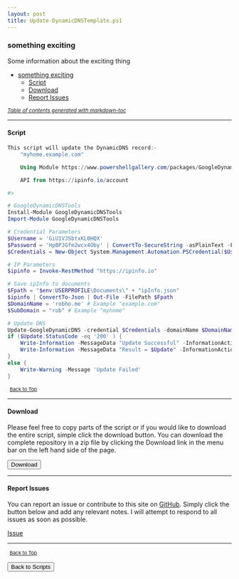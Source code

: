 ```yaml
---
layout: post
title: Update-DynamicDNSTemplate.ps1
---
```


### something exciting

Some information about the exciting thing

- [something exciting](#something-exciting)
  - [Script](#script)
  - [Download](#download)
  - [Report Issues](#report-issues)

<small><i><a href='http://ecotrust-canada.github.io/markdown-toc/'>Table of contents generated with markdown-toc</a></i></small>

---

#### Script

```powershell
This script will update the DynamicDNS record:-
    "myhome.example.com"

    Using Module https://www.powershellgallery.com/packages/GoogleDynamicDNSTools/3.0

    API from https://ipinfo.io/account

#>

# GoogleDynamicDNSTools
Install-Module GoogleDynamicDNSTools
Import-Module GoogleDynamicDNSTools

# Credential Parameters
$Username = 'GiU1VJSbtxKL0HQX'
$Password = 'HpBPJGfm2wcx4Oby' | ConvertTo-SecureString -asPlainText -Force
$Credentials = New-Object System.Management.Automation.PSCredential($Username, $Password)

# IP Parameters
$ipinfo = Invoke-RestMethod "https://ipinfo.io"

# Save ipInfo to documents
$Fpath = "$env:USERPROFILE\Documents\" + "ipInfo.json"
$ipinfo | ConvertTo-Json | Out-File -FilePath $Fpath
$DomainName = 'robho.me' # Example "example.com"
$SubDomain = "rob" # Example "myhome"

# Update DNS
Update-GoogleDynamicDNS -credential $Credentials -domainName $DomainName -subdomainName $SubDomain -ip $ipinfo.ip
if ($Update.StatusCode -eq '200' ) {
    Write-Information -MessageData "Update Successful" -InformationAction Continue
    Write-Information -MessageData "Result = $Update" -InformationAction Continue
}
else {
    Write-Warning -Message 'Update Failed'
}
```

<span style="font-size:11px;"><a href="#"><i class="fas fa-caret-up" aria-hidden="true" style="color: white; margin-right:5px;"></i>Back to Top</a></span>

---

#### Download

Please feel free to copy parts of the script or if you would like to download the entire script, simple click the download button. You can download the complete repository in a zip file by clicking the Download link in the menu bar on the left hand side of the page.

<button class="btn" type="submit" onclick="window.open('/PowerShell/scripts/Update-DynamicDNSTemplate.ps1')">
    <i class="fa fa-cloud-download-alt">
    </i>
        Download
</button>

---

#### Report Issues

You can report an issue or contribute to this site on <a href="https://github.com/BanterBoy/scripts-blog/issues">GitHub</a>. Simply click the button below and add any relevant notes. I will attempt to respond to all issues as soon as possible.

<!-- Place this tag where you want the button to render. -->

<a class="github-button" href="https://github.com/BanterBoy/scripts-blog/issues/new?title=Update-DynamicDNSTemplate.ps1&body=There is a problem with this function. Please find details below." data-show-count="true" aria-label="Issue BanterBoy/scripts-blog on GitHub">Issue</a>

---

<span style="font-size:11px;"><a href="#"><i class="fas fa-caret-up" aria-hidden="true" style="color: white; margin-right:5px;"></i>Back to Top</a></span>

<a href="/menu/_pages/scripts.html">
    <button class="btn">
        <i class='fas fa-reply'>
        </i>
            Back to Scripts
    </button>
</a>

[1]: http://ecotrust-canada.github.io/markdown-toc
[2]: https://github.com/googlearchive/code-prettify
